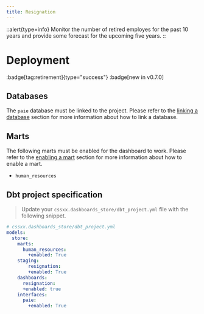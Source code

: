 ```yaml
---
title: Resignation
---
```


::alert{type=info}
 Monitor the number of retired employes for the past 10 years and provide some forecast for the upcoming five years.
::

# Deployment
:badge[tag:retirement]{type="success"}
:badge[new in v0.7.0]

## Databases

The `paie` database must be linked to the project. Please refer to the [linking a database](/using/configuration/linking) section for more information about how to link a database.

## Marts 

The following marts must be enabled for the dashboard to work. Please refer to the [enabling a mart](/using/configuration/enabling) section for more information about how to enable a mart.
* `human_resources`

## Dbt project specification
> Update your `cssxx.dashboards_store/dbt_project.yml` file with the following snippet.

```yaml
# cssxx.dashboards_store/dbt_project.yml
models: 
  store:
    marts:
      human_resources:
        +enabled: True 
    staging:
        resignation:
        +enabled: True    
    dashboards: 
      resignation:
      +enabled: true
    interfaces:
      paie:
        +enabled: True
